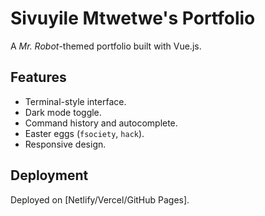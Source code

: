 # Sivuyile Mtwetwe's Portfolio

A *Mr. Robot*-themed portfolio built with Vue.js.

## Features
- Terminal-style interface.
- Dark mode toggle.
- Command history and autocomplete.
- Easter eggs (`fsociety`, `hack`).
- Responsive design.

## Deployment
Deployed on [Netlify/Vercel/GitHub Pages].